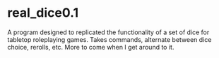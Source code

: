 # real_dice0.1
A program designed to replicated the functionality of a set of dice for tabletop roleplaying games. 
Takes commands, alternate between dice choice, rerolls, etc. More to come when I get around to it.
